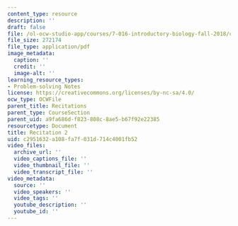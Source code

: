 ```yaml
---
content_type: resource
description: ''
draft: false
file: /ol-ocw-studio-app/courses/7-016-introductory-biology-fall-2018/c2951632a108fa7f031d714c4001fb52_MIT7_016F18rec2.pdf
file_size: 272174
file_type: application/pdf
image_metadata:
  caption: ''
  credit: ''
  image-alt: ''
learning_resource_types:
- Problem-solving Notes
license: https://creativecommons.org/licenses/by-nc-sa/4.0/
ocw_type: OCWFile
parent_title: Recitations
parent_type: CourseSection
parent_uid: a9fa686d-f823-808c-8ae5-b67f92e22385
resourcetype: Document
title: Recitation 2
uid: c2951632-a108-fa7f-031d-714c4001fb52
video_files:
  archive_url: ''
  video_captions_file: ''
  video_thumbnail_file: ''
  video_transcript_file: ''
video_metadata:
  source: ''
  video_speakers: ''
  video_tags: ''
  youtube_description: ''
  youtube_id: ''
---
```

